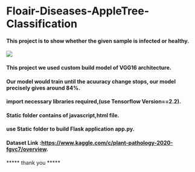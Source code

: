 # Floair-Diseases-AppleTree-Classification
#### This project is to show whether the given sample is infected or healthy.
<img src="http://www.missouribotanicalgarden.org/portals/0/Gardening/Gardening%20Help/images/Pests/Apple_Scab164.jpg">


#### This project we used  custom build model of VGG16 architecture.
#### Our model would train until the acuuracy change stops, our model precisely gives around 84%.
#### import necessary libraries required,(use Tensorflow Version==2.2).
#### Static folder contains of javascript,html file.
#### use Static folder to build Flask application app.py.
#### Dataset Link :https://www.kaggle.com/c/plant-pathology-2020-fgvc7/overview.
***** thank you *****
